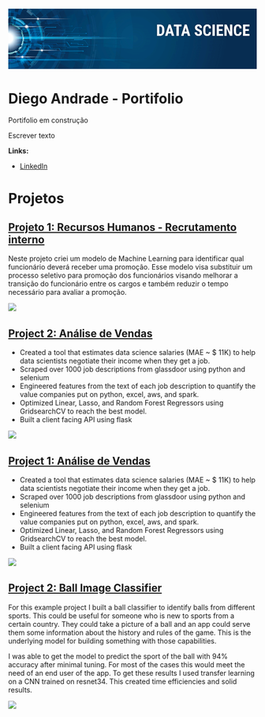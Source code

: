 ![](/imagens/banner.png)

# Diego Andrade - Portifolio

Portifolio em construção

Escrever texto

**Links:**
* [LinkedIn](https://www.linkedin.com/in/DiegoAndrade)

# Projetos


## [Projeto 1: Recursos Humanos - Recrutamento interno](https://github.com/DiegoAndradeDS/Projects/HR_promocao) 

Neste projeto criei um modelo de Machine Learning para identificar qual funcionário deverá receber uma promoção. Esse modelo visa substituir um processo seletivo para promoção dos funcionários visando melhorar a transição do funcionário entre os cargos e também reduzir o tempo necessário para avaliar a promoção.



![](/imagens/matrix_results.png)

## [Project 2: Análise de Vendas](https://github.com/DiegoAndradeDs/Projects/Vendas_Produtos_e_Representantes) 
* Created a tool that estimates data science salaries (MAE ~ $ 11K) to help data scientists negotiate their income when they get a job.
* Scraped over 1000 job descriptions from glassdoor using python and selenium
* Engineered features from the text of each job description to quantify the value companies put on python, excel, aws, and spark. 
* Optimized Linear, Lasso, and Random Forest Regressors using GridsearchCV to reach the best model. 
* Built a client facing API using flask 

![](/imagens/positions_by_state.png)




## [Project 1: Análise de Vendas](https://github.com/DiegoAndradeDs/Projects/Vendas_Produtos_e_Representantes) 
* Created a tool that estimates data science salaries (MAE ~ $ 11K) to help data scientists negotiate their income when they get a job.
* Scraped over 1000 job descriptions from glassdoor using python and selenium
* Engineered features from the text of each job description to quantify the value companies put on python, excel, aws, and spark. 
* Optimized Linear, Lasso, and Random Forest Regressors using GridsearchCV to reach the best model. 
* Built a client facing API using flask 

![](/imagens/positions_by_state.png)


## [Project 2: Ball Image Classifier](https://github.com/PlayingNumbers/ball_image_classifier) 
For this example project I built a ball classifier to identify balls from different sports. This could be useful for someone who is new to sports from a certain country. They could take a picture of a ball and an app could serve them some information about the history and rules of the game. This is the underlying model for building something with those capabilities. 

I was able to get the model to predict the sport of the ball with 94% accuracy after minimal tuning. For most of the cases this would meet the need of an end user of the app. To get these results I used transfer learning on a CNN trained on resnet34. This created time efficiencies and solid results. 

![](/imagens/matrix_results.png)
